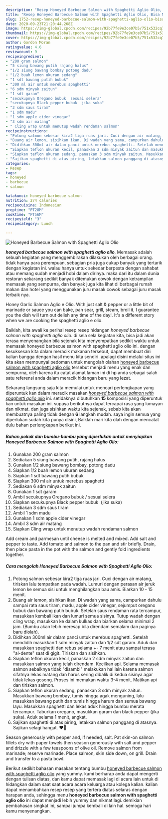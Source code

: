 ```yaml
---
description: "Resep Honeyed Barbecue Salmon with Spaghetti Aglio Olio, Bisa Manjain Lidah"
title: "Resep Honeyed Barbecue Salmon with Spaghetti Aglio Olio, Bisa Manjain Lidah"
slug: 1752-resep-honeyed-barbecue-salmon-with-spaghetti-aglio-olio-bisa-manjain-lidah
date: 2020-09-23T21:20:44.268Z
image: https://img-global.cpcdn.com/recipes/92b77fe9e3ce07b5/751x532cq70/honeyed-barbecue-salmon-with-spaghetti-aglio-olio-foto-resep-utama.jpg
thumbnail: https://img-global.cpcdn.com/recipes/92b77fe9e3ce07b5/751x532cq70/honeyed-barbecue-salmon-with-spaghetti-aglio-olio-foto-resep-utama.jpg
cover: https://img-global.cpcdn.com/recipes/92b77fe9e3ce07b5/751x532cq70/honeyed-barbecue-salmon-with-spaghetti-aglio-olio-foto-resep-utama.jpg
author: Gordon Moran
ratingvalue: 4.6
reviewcount: 9
recipeingredient:
- "200 gram salmon"
- "5 siung bawang putih rajang halus"
- "1/2 siung bawang bombay potong dadu"
- "1/2 buah lemon ukuran sedang"
- "1 sdt bawang putih bubuk"
- "300 ml air untuk merebus spaghetti"
- "6 sdm minyak zaitun"
- "1 sdt garam"
- "secukupnya Oregano bubuk  sesuai selera"
- "secukupnya Black pepper bubuk  jika suka"
- "3 sdm saus tiram"
- "1 sdm madu"
- "1 sdm apple cider vinegar"
- "3 sdm air matang"
- " Cling wrap untuk menutup wadah rendaman salmon"
recipeinstructions:
- "Potong salmon sebesar kira2 tiga ruas jari. Cuci dengan air matang, tiriskan lalu tempatkan pada wadah. Lumuri dengan perasan air jeruk lemon ke semua sisi untuk menghilangkan bau amis. Biarkan 10 - 15 menit."
- "Buang air lemon, sisihkan ikan. Di wadah yang sama, campurkan dahulu sampai rata saus tiram, madu, apple cider vinegar, sejumput oregano bubuk dan bawang putih bubuk. Setelah saus rendaman rata tercampur, masukkan kembali ikan dan lumuri semua sisinya. Tutup wadah dengan cling wrap, masukkan ke dalam kulkas dan biarkan selama minimal 2 jam. (Bumbu akan lebih meresap bila direndam semalam dan paginya baru diolah)."
- "Didihkan 300ml air dalam panci untuk merebus spaghetti. Setelah mendidih masukkan 1 sdm minyak zaitun dan 1/2 sdt garam. Aduk dan masukkan spaghetti dan rebus selama +- 7 menit atau sampai terasa &#34;al-dente&#34; saat di gigit. Tiriskan dan sisihkan."
- "Siapkan teflon ukuran kecil, panaskan 2 sdm minyak zaitun dan masukkan salmon yang telah direndam. Kecilkan api. Selama memasak salmon sebaiknya tidak &#34;disambi&#34; melakukan hal lain karena salmon sifatnya lekas matang dan harus sering dibalik di kedua sisinya agar tidak lekas gosong. Proses ini memakan waktu 3-4 menit. Matikan api dan tiriskan salmon."
- "Siapkan teflon ukuran sedang, panaskan 3 sdm minyak zaitun. Masukkan bawang bombay, tumis hingga agak menguning, lalu masukkan bawang putih dan tumis hingga harum dan semua bawang layu. Masukkan spaghetti dan lekas aduk hingga bumbu merata tercampur. Taburkan oregano, masukkan garam dan black pepper (jika suka). Aduk selama 1 menit, angkat."
- "Sajikan spaghetti di atas piring, letakkan salmon panggang di atasnya. Sajikan selagi hangat. ❤️🍝"
categories:
- Resep
tags:
- honeyed
- barbecue
- salmon

katakunci: honeyed barbecue salmon 
nutrition: 274 calories
recipecuisine: Indonesian
preptime: "PT28M"
cooktime: "PT56M"
recipeyield: "3"
recipecategory: Lunch

---
```



![Honeyed Barbecue Salmon with Spaghetti Aglio Olio](https://img-global.cpcdn.com/recipes/92b77fe9e3ce07b5/751x532cq70/honeyed-barbecue-salmon-with-spaghetti-aglio-olio-foto-resep-utama.jpg)

<b><i>honeyed barbecue salmon with spaghetti aglio olio</i></b>, Memasak adalah sebuah kegiatan yang menggembirakan dilakukan oleh berbagai orang. tidak hanya para perempuan, sebagian pria juga cukup banyak yang tertarik dengan kegiatan ini. walau hanya untuk sekedar berpesta dengan sahabat atau memang sudah menjadi hobi dalam dirinya. maka dari itu dalam dunia restoran sekarang sedikit banyak ditemukan cowok dengan ketrampilan memasak yang sempurna, dan banyak juga kita lihat di berbagai rumah makan dan hotel yang menggunakan juru masak cowok sebagai juru masak terbaik nya.

Honey Garlic Salmon Aglio e Olio. With just salt &amp; pepper or a little bit of marinade or sauce you can bake, pan sear, grill, steam, broil it, I guarantee you the dish will turn out delish any time of the day!. It&#39;s a different story when we are cooking the spaghetti aglio e olio.

Baiklah, kita awali ke perihal resep resep hidangan <i>honeyed barbecue salmon with spaghetti aglio olio</i>. di sela sela kegiatan kita, bisa jadi akan terasa menyenangkan bila sejenak kita menyempatkan sedikit waktu untuk memasak honeyed barbecue salmon with spaghetti aglio olio ini. dengan kesuksesan kita dalam meracik makanan tersebut, dapat membuat diri kalian bangga dengan hasil menu kita sendiri. apalagi disini melalui situs ini kita akan mempunyai pedoman untuk mengolah olahan <u>honeyed barbecue salmon with spaghetti aglio olio</u> tersebut menjadi menu yang enak dan sempurna, oleh karena itu catat alamat laman ini di hp anda sebagai salah satu referensi anda dalam meracik hidangan baru yang lezat.


Sekarang langsung saja kita memulai untuk mencari perlengkapan yang diperuntuk kan dalam meracik masakan <u><i>honeyed barbecue salmon with spaghetti aglio olio</i></u> ini. setidaknya dibutuhkan <b>15</b> komposisi yang diperuntuk kan untuk masakan ini. supaya berikutnya dapat tercapai rasa yang lumayan dan nikmat. dan juga sisihkan waktu kita sejenak, sebab kita akan membuatnya paling tidak dengan <b>6</b> langkah mudah. saya ingin semua yang diperlukan sudah kita punya disini, Baiklah mari kita olah dengan mencatat dulu bahan perlengkapan berikut ini.

<!--inarticleads1-->

##### Bahan pokok dan bumbu-bumbu yang diperlukan untuk menyiapkan Honeyed Barbecue Salmon with Spaghetti Aglio Olio:

1. Gunakan 200 gram salmon
1. Sediakan 5 siung bawang putih, rajang halus
1. Gunakan 1/2 siung bawang bombay, potong dadu
1. Siapkan 1/2 buah lemon ukuran sedang
1. Siapkan 1 sdt bawang putih bubuk
1. Siapkan 300 ml air untuk merebus spaghetti
1. Sediakan 6 sdm minyak zaitun
1. Gunakan 1 sdt garam
1. Ambil secukupnya Oregano bubuk / sesuai selera
1. Siapkan secukupnya Black pepper bubuk  (jika suka)
1. Sediakan 3 sdm saus tiram
1. Ambil 1 sdm madu
1. Gunakan 1 sdm apple cider vinegar
1. Ambil 3 sdm air matang
1. Siapkan  Cling wrap untuk menutup wadah rendaman salmon


Add cream and parmesan until cheese is melted and mixed. Add salt and pepper to taste. Add tomato and salmon to the pan and stir briefly. Drain, then place pasta in the pot with the salmon and gently fold ingredients together. 

<!--inarticleads2-->

##### Cara mengolah Honeyed Barbecue Salmon with Spaghetti Aglio Olio:

1. Potong salmon sebesar kira2 tiga ruas jari. Cuci dengan air matang, tiriskan lalu tempatkan pada wadah. Lumuri dengan perasan air jeruk lemon ke semua sisi untuk menghilangkan bau amis. Biarkan 10 - 15 menit.
1. Buang air lemon, sisihkan ikan. Di wadah yang sama, campurkan dahulu sampai rata saus tiram, madu, apple cider vinegar, sejumput oregano bubuk dan bawang putih bubuk. Setelah saus rendaman rata tercampur, masukkan kembali ikan dan lumuri semua sisinya. Tutup wadah dengan cling wrap, masukkan ke dalam kulkas dan biarkan selama minimal 2 jam. (Bumbu akan lebih meresap bila direndam semalam dan paginya baru diolah).
1. Didihkan 300ml air dalam panci untuk merebus spaghetti. Setelah mendidih masukkan 1 sdm minyak zaitun dan 1/2 sdt garam. Aduk dan masukkan spaghetti dan rebus selama +- 7 menit atau sampai terasa &#34;al-dente&#34; saat di gigit. Tiriskan dan sisihkan.
1. Siapkan teflon ukuran kecil, panaskan 2 sdm minyak zaitun dan masukkan salmon yang telah direndam. Kecilkan api. Selama memasak salmon sebaiknya tidak &#34;disambi&#34; melakukan hal lain karena salmon sifatnya lekas matang dan harus sering dibalik di kedua sisinya agar tidak lekas gosong. Proses ini memakan waktu 3-4 menit. Matikan api dan tiriskan salmon.
1. Siapkan teflon ukuran sedang, panaskan 3 sdm minyak zaitun. Masukkan bawang bombay, tumis hingga agak menguning, lalu masukkan bawang putih dan tumis hingga harum dan semua bawang layu. Masukkan spaghetti dan lekas aduk hingga bumbu merata tercampur. Taburkan oregano, masukkan garam dan black pepper (jika suka). Aduk selama 1 menit, angkat.
1. Sajikan spaghetti di atas piring, letakkan salmon panggang di atasnya. Sajikan selagi hangat. ❤️🍝


Season generously with pepper and, if needed, salt. Pat skin-on salmon fillets dry with paper towels then season generously with salt and pepper and drizzle with a few teaspoons of olive oil. Remove salmon from marinade; reserve marinade. Place salmon, skin side down, on grill. Drain and transfer to a pasta bowl. 

Berikut sedikit bahasan masakan tentang bumbu <u>honeyed barbecue salmon with spaghetti aglio olio</u> yang yummy. kami berharap anda dapat mengerti dengan tulisan diatas, dan kamu dapat memasak lagi di acara lain untuk di hidangkan dalam saat saat acara acara keluarga atau kolega kalian. kalian dapat menambahkan resep resep yang tertera diatas selaras dengan harapan anda, sehingga menu <b>honeyed barbecue salmon with spaghetti aglio olio</b> ini dapat menjadi lebih yummy dan nikmat lagi. demikian pembahasan singkat ini, sampai jumpa kembali di lain hal. semoga hari kamu menyenangkan.
